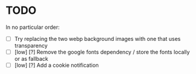 # TODO

In no particular order:

- [ ] Try replacing the two webp background images with one that uses transparency
- [ ] [low] [?] Remove the google fonts dependency / store the fonts locally or as fallback
- [ ] [low] [?] Add a cookie notification
